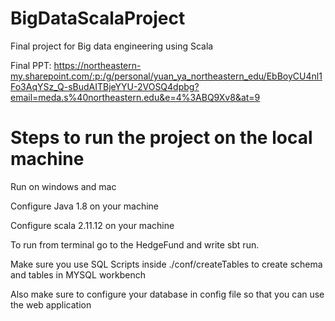 # BigDataScalaProject
Final project for Big data engineering using Scala 

Final PPT: https://northeastern-my.sharepoint.com/:p:/g/personal/yuan_ya_northeastern_edu/EbBoyCU4nl1Fo3AqYSz_Q-sBudAITBjeYYU-2VOSQ4dpbg?email=meda.s%40northeastern.edu&e=4%3ABQ9Xv8&at=9

# Steps to run the project on the local machine
Run on windows and mac

Configure Java 1.8 on your machine

Configure scala 2.11.12 on your machine

To run from terminal go to the HedgeFund and write sbt run.

Make sure you use SQL Scripts inside ./conf/createTables to create schema and tables in MYSQL workbench

Also make sure to configure your database in config file so that you can use the web application
